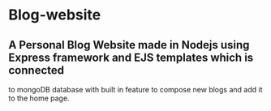 # Blog-website
## A Personal Blog Website made in Nodejs using Express framework and EJS templates which is connected 
to mongoDB database with built in feature to compose new blogs and add it to the home page.
